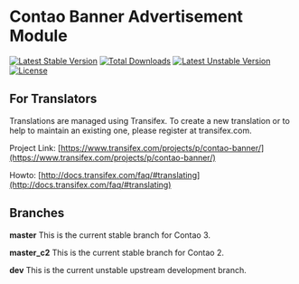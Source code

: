 Contao Banner Advertisement Module 
==================================
[![Latest Stable Version](https://poser.pugx.org/bugbuster/banner/v/stable.svg)](https://packagist.org/packages/bugbuster/banner) [![Total Downloads](https://poser.pugx.org/bugbuster/banner/downloads.svg)](https://packagist.org/packages/bugbuster/banner) [![Latest Unstable Version](https://poser.pugx.org/bugbuster/banner/v/unstable.svg)](https://packagist.org/packages/bugbuster/banner) [![License](https://poser.pugx.org/bugbuster/banner/license.svg)](https://packagist.org/packages/bugbuster/banner)

## For Translators
Translations are managed using Transifex. To create a new translation or to help to maintain an existing one, please register at transifex.com.

Project Link: [https://www.transifex.com/projects/p/contao-banner/](https://www.transifex.com/projects/p/contao-banner/)

Howto: [http://docs.transifex.com/faq/#translating](http://docs.transifex.com/faq/#translating)

## Branches

**master** This is the current stable branch for Contao 3.

**master_c2** This is the current stable branch for Contao 2.

**dev** This is the current unstable upstream development branch.


